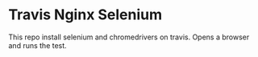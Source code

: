 # Travis Nginx Selenium

This repo install selenium and chromedrivers on travis. Opens a browser and runs the test.